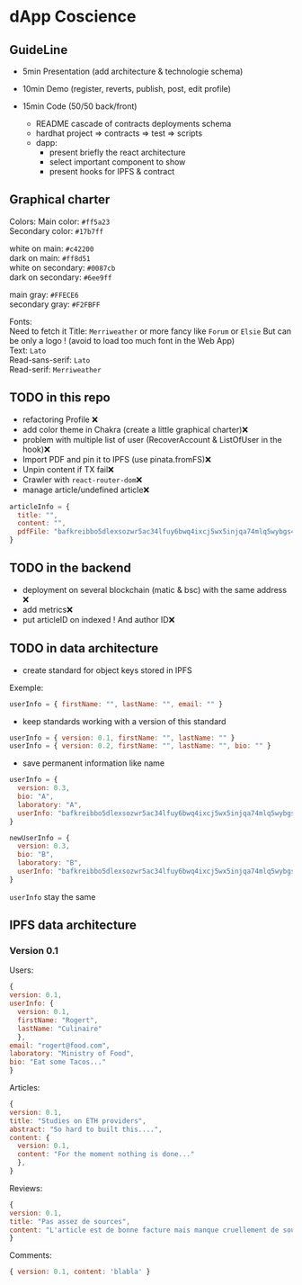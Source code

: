 # dApp Coscience

## GuideLine

- 5min Presentation (add architecture & technologie schema)
- 10min Demo (register, reverts, publish, post, edit profile)
- 15min Code (50/50 back/front)

  - README cascade of contracts deployments schema
  - hardhat project => contracts => test => scripts
  - dapp:
    - present briefly the react architecture
    - select important component to show
    - present hooks for IPFS & contract

## Graphical charter

Colors:
Main color: `#ff5a23`  
Secondary color: `#17b7ff`

white on main: `#c42200`  
dark on main: `#ff8d51`  
white on secondary: `#0087cb`  
dark on secondary: `#6ee9ff`

main gray: `#FFECE6`  
secondary gray: `#F2FBFF`

Fonts:  
Need to fetch it
Title: `Merriweather` or more fancy like `Forum` or `Elsie` But can be only a logo ! (avoid to load too much font in the Web App)  
Text: `Lato`  
Read-sans-serif: `Lato`  
Read-serif: `Merriweather`

## TODO in this repo

- refactoring Profile ❌
- add color theme in Chakra (create a little graphical charter)❌
- problem with multiple list of user (RecoverAccount & ListOfUser in the hook)❌
- Import PDF and pin it to IPFS (use pinata.fromFS)❌
- Unpin content if TX fail❌
- Crawler with `react-router-dom`❌
- manage article/undefined article❌

```js
articleInfo = {
  title: "",
  content: "",
  pdfFile: "bafkreibbo5dlexsozwr5ac34lfuy6bwq4ixcj5wx5injqa74mlq5wybgs4",
}
```

## TODO in the backend

- deployment on several blockchain (matic & bsc) with the same address ❌
- add metrics❌
- put articleID on indexed ! And author ID❌

## TODO in data architecture

- create standard for object keys stored in IPFS

Exemple:

```js
userInfo = { firstName: "", lastName: "", email: "" }
```

- keep standards working with a version of this standard

```js
userInfo = { version: 0.1, firstName: "", lastName: "" }
userInfo = { version: 0.2, firstName: "", lastName: "", bio: "" }
```

- save permanent information like name

```js
userInfo = {
  version: 0.3,
  bio: "A",
  laboratory: "A",
  userInfo: "bafkreibbo5dlexsozwr5ac34lfuy6bwq4ixcj5wx5injqa74mlq5wybgs4",
}

newUserInfo = {
  version: 0.3,
  bio: "B",
  laboratory: "B",
  userInfo: "bafkreibbo5dlexsozwr5ac34lfuy6bwq4ixcj5wx5injqa74mlq5wybgs4",
}
```

`userInfo` stay the same

## IPFS data architecture

### Version 0.1

Users:

```js
{
version: 0.1,
userInfo: {
  version: 0.1,
  firstName: "Rogert",
  lastName: "Culinaire"
  },
email: "rogert@food.com",
laboratory: "Ministry of Food",
bio: "Eat some Tacos..."
}
```

Articles:

```js
{
version: 0.1,
title: "Studies on ETH providers",
abstract: "So hard to built this....",
content: {
  version: 0.1,
  content: "For the moment nothing is done..."
  },
}
```

Reviews:

```js
{
version: 0.1,
title: "Pas assez de sources",
content: "L'article est de bonne facture mais manque cruellement de sources"
}
```

Comments:

```js
{ version: 0.1, content: 'blabla' }
```
